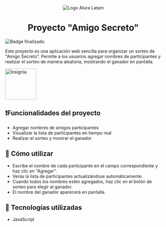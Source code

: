 <div align="center">
  <img src="https://github.com/user-attachments/assets/08db7035-e23a-4a44-9af0-140255d92be4" alt="Logo Alura Latam">
</div>
<h1 align="center"> Proyecto "Amigo Secreto" </h1>

![Badge finalizado](https://img.shields.io/badge/STATUS-Finalizado-Yellow)

Este proyecto es una aplicación web sencilla para organizar un sorteo de "Amigo Secreto". Permite a los usuarios agregar nombres de participantes y realizar el sorteo de manera aleatoria, mostrando el ganador en pantalla.

<img width="100" height="100" alt="Insignia" align="center" src="https://github.com/user-attachments/assets/2cacef60-f237-41cc-9c9a-97b6db62a9c9" />

## ❗Funcionalidades del proyecto
- Agregar nombres de amigos participantes 
- Visualizar la lista de participantes en tiempo real 
- Realizar el sorteo y mostrar el ganador

## 📖 Cómo utilizar
- Escribe el nombre de cada participante en el campo correspondiente y haz clic en "Agregar".
- Verás la lista de participantes actualizándose automáticamente.
- Cuando todos los nombres estén agregados, haz clic en el botón de sorteo para elegir al ganador.
- El nombre del ganador aparecerá en pantalla.

## 🧉 Tecnologías utilizadas
- JavaScript
